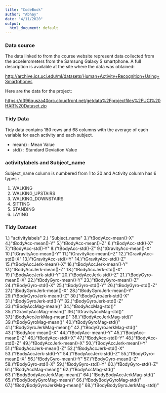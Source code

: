 ```yaml
---
title: "CodeBook"
author: "Abhay"
date: "4/11/2020"
output:
  html_document: default
---
```


### Data source

The data linked to from the course website represent data collected from the accelerometers from the Samsung Galaxy S smartphone. A full description is available at the site where the data was obtained:

http://archive.ics.uci.edu/ml/datasets/Human+Activity+Recognition+Using+Smartphones

Here are the data for the project:

https://d396qusza40orc.cloudfront.net/getdata%2Fprojectfiles%2FUCI%20HAR%20Dataset.zip



### Tidy Data

Tidy data contains 180 rows and 68 columns with the average of each variable for each activity and each subject.
* mean() : Mean Value
* std()  : Standard Deviation Value

### activitylabels and Subject_name

Subject_name column is numbered from 1 to 30 and Activity column has 6 types :
1. WALKING
2. WALKING_UPSTAIRS
3. WALKING_DOWNSTAIRS
4. SITTING
5. STANDING
6. LAYING

### Tidy Dataset

1.) "activitylabels"    2.) "Subject_name"    3.)"tBodyAcc-mean()-X"    4.)"tBodyAcc-mean()-Y"    5.)"tBodyAcc-mean()-Z" 6.)"tBodyAcc-std()-X"     7.)"tBodyAcc-std()-Y"     8.)"tBodyAcc-std()-Z"     9.)"tGravityAcc-mean()-X"   10.)"tGravityAcc-mean()-Y"    11.)"tGravityAcc-mean()-Z"    12.)"tGravityAcc-std()-X"     13.)"tGravityAcc-std()-Y" 14.)"tGravityAcc-std()-Z"     15.)"tBodyAccJerk-mean()-X"     16.)"tBodyAccJerk-mean()-Y"     17.)"tBodyAccJerk-mean()-Z" 18.)"tBodyAccJerk-std()-X"    19.)"tBodyAccJerk-std()-Y"    20.)"tBodyAccJerk-std()-Z"    21.)"tBodyGyro-mean()-X" 22.)"tBodyGyro-mean()-Y"    23.)"tBodyGyro-mean()-Z"    24.)"tBodyGyro-std()-X"     25.)"tBodyGyro-std()-Y" 26.)"tBodyGyro-std()-Z"     27.)"tBodyGyroJerk-mean()-X"    28.)"tBodyGyroJerk-mean()-Y"    29.)"tBodyGyroJerk-mean()-Z" 30.)"tBodyGyroJerk-std()-X"     31.)"tBodyGyroJerk-std()-Y"     32.)"tBodyGyroJerk-std()-Z"    33.)"tBodyAccMag-mean()" 34.)"tBodyAccMag-std()"     35.)"tGravityAccMag-mean()"     36.)"tGravityAccMag-std()"    37.)"tBodyAccJerkMag-mean()" 38.)"tBodyAccJerkMag-std()"     39.)"tBodyGyroMag-mean()"     40.)"tBodyGyroMag-std()"    41.)"tBodyGyroJerkMag-mean()" 42.)"tBodyGyroJerkMag-std()"    43.)"fBodyAcc-mean()-X"   44.)"fBodyAcc-mean()-Y"     45.)"fBodyAcc-mean()-Z" 46.)"fBodyAcc-std()-X"    47.)"fBodyAcc-std()-Y"    48.)"fBodyAcc-std()-Z"    49.)"fBodyAccJerk-mean()-X" 50.)"fBodyAccJerk-mean()-Y"     51.)"fBodyAccJerk-mean()-Z"     52.)"fBodyAccJerk-std()-X"    53.)"fBodyAccJerk-std()-Y" 54.)"fBodyAccJerk-std()-Z"    55.)"fBodyGyro-mean()-X"    56.)"fBodyGyro-mean()-Y"    57.)"fBodyGyro-mean()-Z" 58.)"fBodyGyro-std()-X"     59.)"fBodyGyro-std()-Y"     60.)"fBodyGyro-std()-Z"   61.)"fBodyAccMag-mean()"    62.)"fBodyAccMag-std()"     63.)"fBodyBodyAccJerkMag-mean()"    64.)"fBodyBodyAccJerkMag-std()"     65.)"fBodyBodyGyroMag-mean()"   66.)"fBodyBodyGyroMag-std()"    67.)"fBodyBodyGyroJerkMag-mean()"     68.)"fBodyBodyGyroJerkMag-std()"


